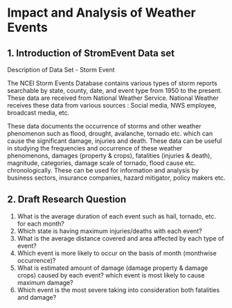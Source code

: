 # Impact and Analysis of Weather Events

## 1. Introduction of StromEvent Data set

Description of Data Set - Storm Event

The NCEI Storm Events Database contains various types of storm reports searchable by state, county, date, and event type from 1950 to the present. These data are received from National Weather Service. National Weather receives these data from various sources : Social media, NWS employee, broadcast media, etc. 

These data documents the occurrence of storms and other weather phenomenon such as flood, drought, avalanche, tornado etc. which can cause the significant damage, injuries and death. These data can be useful in studying the frequencies and occurrence of these weather phenomenons, damages (property & crops), fatalities (injuries & death), magnitude, categories, damage scale of tornado, flood cause etc. chronologically. These can be used for information and analysis by business sectors, insurance companies, hazard mitigator, policy makers etc. 

## 2. Draft Research Question

1. What is the average duration of each event such as hail, tornado, etc. for each month?
2. Which state is having maximum injuries/deaths with each event?
3. What is the average distance covered and area affected by each type of event?
4. Which event is more likely to occur on the basis of month (monthwise occurrence)?
5. What is estimated amount of damage (damage property & damage crops) caused by each event? which event is most likely to cause maximum damage?
6. Which event is the most severe taking into consideration both fatalities and damage?
